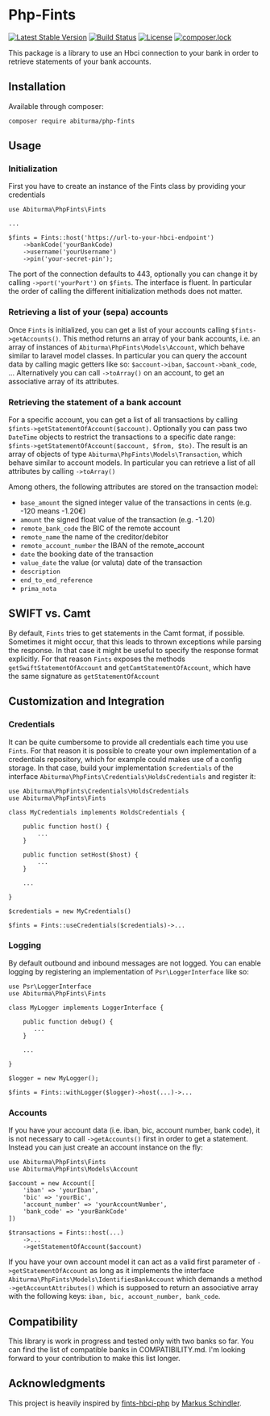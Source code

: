 # Php-Fints

[![Latest Stable Version](https://poser.pugx.org/abiturma/php-fints/v/stable)](https://packagist.org/packages/abiturma/php-fints)
[![Build Status](https://travis-ci.com/abiturma/php-fints.svg?branch=master)](https://travis-ci.com/abiturma/php-fints)
[![License](https://poser.pugx.org/abiturma/php-fints/license)](https://packagist.org/packages/abiturma/php-fints)
[![composer.lock](https://poser.pugx.org/abiturma/php-fints/composerlock)](https://packagist.org/packages/abiturma/php-fints)


This package is a library to use an Hbci connection to your bank in order to retrieve statements of your bank accounts. 

## Installation

Available through composer:

`composer require abiturma/php-fints`

## Usage

### Initialization
First you have to create an instance of the Fints class by providing your credentials
```
use Abiturma\PhpFints\Fints

...

$fints = Fints::host('https://url-to-your-hbci-endpoint')
    ->bankCode('yourBankCode)
    ->username('yourUsername')
    ->pin('your-secret-pin'); 

```
The port of the connection defaults to 443, optionally you can change it by calling 
`->port('yourPort')`
on `$fints`. The interface is fluent. In particular the order of calling the different initialization methods does not matter. 

### Retrieving a list of your (sepa) accounts

Once `Fints` is initialized, you can get a list of your accounts calling `$fints->getAccounts()`. This method returns an array of your bank accounts, i.e. an array of instances of `Abiturma\PhpFints\Models\Account`, which behave similar to laravel model classes. 
In particular you can query the account data by calling magic getters like so: `$account->iban`, `$account->bank_code`, ... 
Alternatively you can call `->toArray()` on an account, to get an associative array of its attributes. 

### Retrieving the statement of a bank account
For a specific account, you can get a list of all transactions by calling `$fints->getStatementOfAccount($account)`. 
Optionally you can pass two `DateTime` objects to restrict the transactions to a specific date range:
`$fints->getStatementOfAccount($account, $from, $to)`. The result is an array of objects of type `Abiturma\PhpFints\Models\Transaction`, which behave similar to account models. In particular you can retrieve a list of all attributes by calling `->toArray()`

Among others, the following attributes are stored on the transaction model: 

* `base_amount` the signed integer value of the transactions in cents (e.g. -120 means -1.20€)
* `amount` the signed float value of the transaction (e.g. -1.20)
* `remote_bank_code` the BIC of the remote account
* `remote_name` the name of the creditor/debitor
* `remote_account_number` the IBAN of the remote_account
* `date` the booking date of the transaction
* `value_date` the value (or valuta) date of the transaction
* `description`
* `end_to_end_reference`
* `prima_nota`

## SWIFT vs. Camt

By default, `Fints` tries to get statements in the Camt format, if possible. Sometimes it might occur, that this leads to thrown exceptions while parsing the response. In that case it might be useful to specify the response format explicitly. For that reason `Fints` exposes the methods `getSwiftStatementOfAccount` and `getCamtStatementOfAccount`, which have the same signature as `getStatementOfAccount`  


## Customization and Integration 

### Credentials 
It can be quite cumbersome to provide all credentials each time you use `Fints`. For that reason it is possible to create your own implementation of a credentials repository, which for example could makes use of a config storage. In that case, build your implementation `$credentials` of the interface `Abiturma\PhpFints\Credentials\HoldsCredentials` and register it: 
````
use Abiturma\PhpFints\Credentials\HoldsCredentials
use Abiturma\PhpFints\Fints

class MyCredentials implements HoldsCredentials {

    public function host() {
        ...
    }
    
    public function setHost($host) {
        ...
    }
    
    ...

}

$credentials = new MyCredentials()

$fints = Fints::useCredentials($credentials)->...
````




### Logging
By default outbound and inbound messages are not logged. You can enable logging by registering an implementation of `Psr\LoggerInterface` like so: 
````
use Psr\LoggerInterface
use Abiturma\PhpFints\Fints

class MyLogger implements LoggerInterface {

    public function debug() {
       ...
    }
    
    ...

}

$logger = new MyLogger(); 

$fints = Fints::withLogger($logger)->host(...)->...
````

### Accounts
If you have your account data (i.e. iban, bic, account number, bank code), it is not necessary to call `->getAccounts()` first in order to get a statement. Instead you can just create an account instance on the fly: 

````
use Abiturma\PhpFints\Fints
use Abiturma\PhpFints\Models\Account

$account = new Account([
    'iban' => 'yourIban',
    'bic' => 'yourBic',
    'account_number' => 'yourAccountNumber',
    'bank_code' => 'yourBankCode'
])

$transactions = Fints::host(...)
    ->...
    ->getStatementOfAccount($account)

````

If you have your own account model it can act as a valid first parameter of `->getStatementOfAccount` as long as it implements the interface `Abiturma\PhpFints\Models\IdentifiesBankAccount` which demands a method `->getAccountAttributes()` which is supposed to return an associative array with the following keys: `iban, bic, account_number, bank_code`. 

## Compatibility

This library is work in progress and tested only with two banks so far. You can find the list of compatible banks in COMPATIBILITY.md. 
I'm looking forward to your contribution to make this list longer.  

## Acknowledgments

This project is heavily inspired by [fints-hbci-php](https://github.com/mschindler83/fints-hbci-php) by [Markus Schindler](https://github.com/mschindler83).


